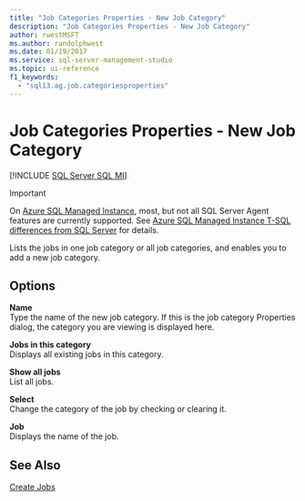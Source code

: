 ```yaml
---
title: "Job Categories Properties - New Job Category"
description: "Job Categories Properties - New Job Category"
author: rwestMSFT
ms.author: randolphwest
ms.date: 01/19/2017
ms.service: sql-server-management-studio
ms.topic: ui-reference
f1_keywords:
  - "sql13.ag.job.categoriesproperties"
---
```

# Job Categories Properties - New Job Category
[!INCLUDE [SQL Server SQL MI](../includes/applies-to-version/sql-asdbmi.md)]

> [!IMPORTANT]  
> On [Azure SQL Managed Instance](/azure/sql-database/sql-database-managed-instance), most, but not all SQL Server Agent features are currently supported. See [Azure SQL Managed Instance T-SQL differences from SQL Server](/azure/sql-database/sql-database-managed-instance-transact-sql-information#sql-server-agent) for details.

Lists the jobs in one job category or all job categories, and enables you to add a new job category.  
  
## Options  
**Name**  
Type the name of the new job category. If this is the job category Properties dialog, the category you are viewing is displayed here.  
  
**Jobs in this category**  
Displays all existing jobs in this category.  
  
**Show all jobs**  
List all jobs.  
  
**Select**  
Change the category of the job by checking or clearing it.  
  
**Job**  
Displays the name of the job.  
  
## See Also  
[Create Jobs](create-jobs.md)  
